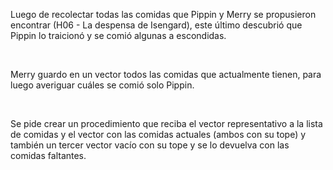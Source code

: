 <p>Luego de recolectar todas las comidas que Pippin y Merry se propusieron encontrar (H06 - La despensa de Isengard), este último descubrió que Pippin lo traicionó y se comió algunas a escondidas.</p><p><br/></p><p>Merry guardo en un vector todos las comidas que actualmente tienen, para luego averiguar cuáles se comió solo Pippin.</p><p><br/></p><p>Se pide crear un procedimiento que reciba el vector representativo a la lista de comidas y el vector con las comidas actuales (ambos con su tope) y también un tercer vector vacío con su tope y se lo devuelva con las comidas faltantes.</p><p><br/></p><p><br/></p>